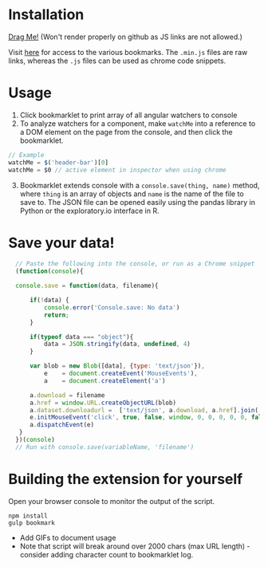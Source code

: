 
# Installation
<a href="javascript:(function()%7Bvar%20captureAndLog%2CgetWatchers%3BgetWatchers%3Dfunction(e)%7Bvar%20t%2Cn%2Co%3Breturn%20t%3Dfunction(e)%7Bvar%20o%2Ca%2Cc%3Breturn%20o%3Dn(e.data().%24isolateScope%2Ce)%2Ca%3Dn(e.data().%24scope%2Ce)%2Cc%3Da.concat(o)%2Cangular.forEach(e.children()%2Cfunction(e)%7Bc%3Dc.concat(t(angular.element(e)))%7D)%2Cc%7D%2Cn%3Dfunction(e%2Ct)%7Bvar%20n%2Co%2Ca%2Cc%2Cr%2Cu%2Cl%2Cs%2Cd%3Bif(e)%7Bif(s%3De.%24%24watchers%2Co%3Dt.context.className%2Cs)for(u%3De.%24%24watchers.length%2Cl%3D%5B%5D%2Ca%3D0%3Bu%3Ea%3B)%7Bfor(d%3D%7B%7D%2Cd.classes%3Do%2Cd.tagType%3Dt.context.tagName%2Cd.fn%3Ds%5Ba%5D.fn.name%2Cd.exp%3Ds%5Ba%5D.exp.name%2Cd.get%3Ds%5Ba%5D.get.name%2Cn%3Dt.context.attributes%2Cc%3Dn.length-1%3Bc%3E%3D0%3B)r%3Dn%5Bc%5D.name%2C%2F%5Eng-%2F.test(r)%26%26(d%5Br%5D%3Dn%5Bc%5D.nodeValue)%2Cc--%3Bl.push(d)%2Ca%2B%2B%7Dreturn%20l%7C%7C%5B%5D%7Dreturn%5B%5D%7D%2Ce%3Dangular.element(e%7C%7Cdocument.documentElement)%2Co%3D0%2Ct(e)%7D%2Cfunction(e)%7Be.save%3Dfunction(t%2Cn)%7Bvar%20o%2Ca%2Cc%3Breturn%20t%3F(%22object%22%3D%3Dtypeof%20t%26%26(t%3DJSON.stringify(t%2Cvoid%200%2C4))%2Ca%3Dnew%20Blob(%5Bt%5D%2C%7Btype%3A%22text%2Fjson%22%7D)%2Cc%3Ddocument.createEvent(%22MouseEvents%22)%2Co%3Ddocument.createElement(%22a%22)%2Co.download%3Dn%2Co.href%3Dwindow.URL.createObjectURL(a)%2Co.dataset.downloadurl%3D%5B%22text%2Fjson%22%2Co.download%2Co.href%5D.join(%22%3A%22)%2Cc.initMouseEvent(%22click%22%2C!0%2C!1%2Cwindow%2C0%2C0%2C0%2C0%2C0%2C!1%2C!1%2C!1%2C!1%2C0%2Cnull)%2Co.dispatchEvent(c)%2Cvoid%200)%3A(e.error(%22Console.save%3A%20No%20data%22)%2Cvoid%200)%7D%7D(console)%2CcaptureAndLog%3Dfunction(e%2Ct)%7Bvar%20n%2Co%3Breturn%20n%3Dnew%20Date%2Co%3DgetWatchers()%2Cconsole.log(t%2B%22%3A%20%22%2Bo.length%2B%22%20watchers%22)%2Cconsole.log(o)%7D%2CcaptureAndLog(document.documentElement%2C%22Entire%20Page%22)%3B%7D)()">Drag Me!</a> (Won't render properly on github as JS links are not allowed.)


Visit [here](public/) for access to the various bookmarks. The `.min.js` files are raw links, whereas the `.js` files can be used as chrome code snippets.

# Usage

1. Click bookmarklet to print array of all angular watchers to console
2. To analyze watchers for a component, make `watchMe` into a reference to a DOM element on the page from the console, and then click the bookmarklet. 
```javascript
// Example
watchMe = $('header-bar')[0]
watchMe = $0 // active element in inspector when using chrome
```
3. Bookmarklet extends console with a `console.save(thing, name)` method, where `thing` is an array of objects and `name` is the name of the file to save to. The JSON file can be opened easily using the pandas library in Python or the exploratory.io interface in R.

# Save your data!

```javascript
  // Paste the following into the console, or run as a Chrome snippet
  (function(console){

  console.save = function(data, filename){

      if(!data) {
          console.error('Console.save: No data')
          return;
      }

      if(typeof data === "object"){
          data = JSON.stringify(data, undefined, 4)
      }

      var blob = new Blob([data], {type: 'text/json'}),
          e    = document.createEvent('MouseEvents'),
          a    = document.createElement('a')

      a.download = filename
      a.href = window.URL.createObjectURL(blob)
      a.dataset.downloadurl =  ['text/json', a.download, a.href].join(':')
      e.initMouseEvent('click', true, false, window, 0, 0, 0, 0, 0, false, false, false, false, 0, null)
      a.dispatchEvent(e)
   }
  })(console)
  // Run with console.save(variableName, 'filename')
```

# Building the extension for yourself

Open your browser console to monitor the output of the script.

```
npm install
gulp bookmark
```

- Add GIFs to document usage
- Note that script will break around over 2000 chars (max URL length) - consider adding character count to bookmarklet log.